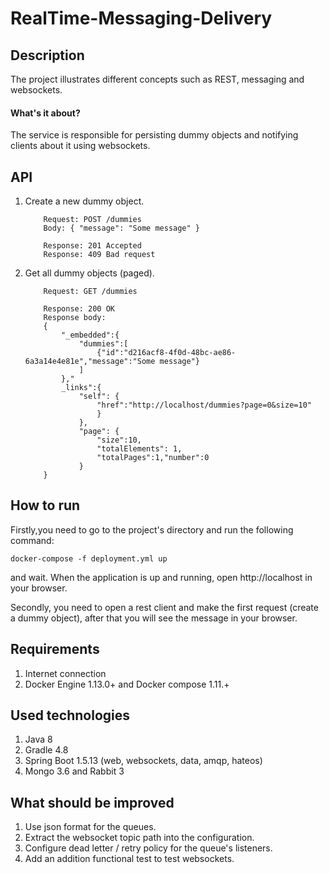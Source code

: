 # RealTime-Messaging-Delivery

## Description

The project illustrates different concepts such as REST, messaging and websockets. 

#### What's it about?

The service is responsible for persisting dummy objects and notifying clients about it using websockets.

## API

1. Create a new dummy object.

    ```
        Request: POST /dummies
        Body: { "message": "Some message" }
        
        Response: 201 Accepted
        Response: 409 Bad request
    ```
2. Get all dummy objects (paged).

    ```
        Request: GET /dummies
        
        Response: 200 OK
        Response body:
        {
            "_embedded":{ 
                "dummies":[
                    {"id":"d216acf8-4f0d-48bc-ae86-6a3a14e4e81e","message":"Some message"}
                ]
            },"
            _links":{
                "self": {
                    "href":"http://localhost/dummies?page=0&size=10"
                    }
                },
                "page": {
                    "size":10,
                    "totalElements": 1,
                    "totalPages":1,"number":0
                }
        }
    ```

## How to run

Firstly,you need to go to the project's directory and run the following command:
    
    docker-compose -f deployment.yml up
    
and wait. When the application is up and running, open http://localhost in your browser.

Secondly, you need to open a rest client and make the first request (create a dummy object), after that you will 
see the message in your browser.

## Requirements

1. Internet connection
2. Docker Engine 1.13.0+ and Docker compose 1.11.+

 
## Used technologies

1. Java 8
2. Gradle 4.8
3. Spring Boot 1.5.13 (web, websockets, data, amqp, hateos)
4. Mongo 3.6 and Rabbit 3

## What should be improved

1. Use json format for the queues.
2. Extract the websocket topic path into the configuration.
3. Configure dead letter / retry policy for the queue's listeners.
4. Add an addition functional test to test websockets.